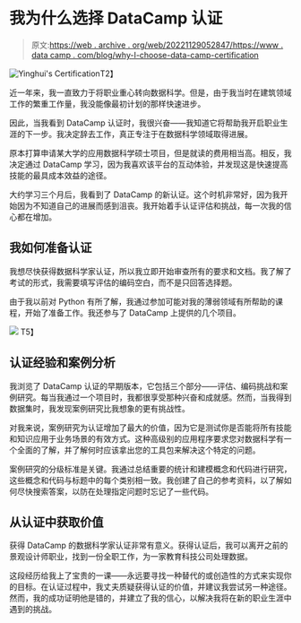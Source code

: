 # 我为什么选择 DataCamp 认证

> 原文:[https://web . archive . org/web/20221129052847/https://www . data camp . com/blog/why-I-choose-data-camp-certification](https://web.archive.org/web/20221129052847/https://www.datacamp.com/blog/why-i-chose-data-camp-certification)

![Yinghui's Certification](../Images/18e3282f62202fa34d189dcbfc701d3a.png)T2】

近一年来，我一直致力于将职业重心转向数据科学。但是，由于我当时在建筑领域工作的繁重工作量，我没能像最初计划的那样快速进步。

因此，当我看到 DataCamp 认证时，我很兴奋——我知道它将帮助我开启职业生涯的下一步。我决定辞去工作，真正专注于在数据科学领域取得进展。

原本打算申请某大学的应用数据科学硕士项目，但是就读的费用相当高。相反，我决定通过 DataCamp 学习，因为我喜欢该平台的互动体验，并发现这是快速提高技能的最具成本效益的途径。

大约学习三个月后，我看到了 DataCamp 的新认证。这个时机非常好，因为我开始因为不知道自己的进展而感到沮丧。我开始着手认证评估和挑战，每一次我的信心都在增加。

## 我如何准备认证

我想尽快获得数据科学家认证，所以我立即开始审查所有的要求和文档。我了解了考试的形式，我需要填写评估的编码空白，而不是只回答选择题。

由于我以前对 Python 有所了解，我通过参加可能对我的薄弱领域有所帮助的课程，开始了准备工作。我还参与了 DataCamp 上提供的几个项目。

![](../Images/7fb64192c0ac83380f763ecb5d3ba9db.png)
T5】

## 认证经验和案例分析

我浏览了 DataCamp 认证的早期版本，它包括三个部分——评估、编码挑战和案例研究。每当我通过一个项目时，我都很享受那种兴奋和成就感。然而，当我得到数据集时，我发现案例研究比我想象的更有挑战性。

对我来说，案例研究为认证增加了最大的价值，因为它是测试你是否能将所有技能和知识应用于业务场景的有效方式。这种高级别的应用程序要求您对数据科学有一个全面的了解，并了解何时应该拿出您的工具包来解决这个特定的问题。

案例研究的分级标准是关键。我通过总结重要的统计和建模概念和代码进行研究，这些概念和代码与标题中的每个类别相一致。我创建了自己的参考资料，以了解如何尽快搜索答案，以防在处理指定问题时忘记了一些代码。

## 从认证中获取价值

获得 DataCamp 的数据科学家认证非常有意义。获得认证后，我可以离开之前的景观设计师职业，找到一份全职工作，为一家教育科技公司处理数据。

这段经历给我上了宝贵的一课——永远要寻找一种替代的或创造性的方式来实现你的目标。在认证过程中，我丈夫质疑获得认证的价值，并建议我尝试另一种途径。然而，我的成功证明他是错的，并建立了我的信心，以解决我将在新的职业生涯中遇到的挑战。